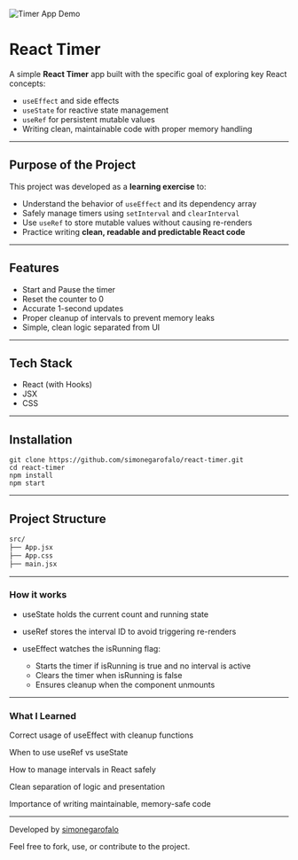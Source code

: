 ![Timer App Demo](/react-timer.gif.gif)

# React Timer

A simple **React Timer** app built with the specific goal of exploring key React concepts:

- `useEffect` and side effects
- `useState` for reactive state management
- `useRef` for persistent mutable values
- Writing clean, maintainable code with proper memory handling

---

## Purpose of the Project

This project was developed as a **learning exercise** to:

- Understand the behavior of `useEffect` and its dependency array
- Safely manage timers using `setInterval` and `clearInterval`
- Use `useRef` to store mutable values without causing re-renders
- Practice writing **clean, readable and predictable React code**

---

## Features

- Start and Pause the timer
- Reset the counter to 0
- Accurate 1-second updates
- Proper cleanup of intervals to prevent memory leaks
- Simple, clean logic separated from UI

---

## Tech Stack

- React (with Hooks)
- JSX
- CSS

---

## Installation

```
git clone https://github.com/simonegarofalo/react-timer.git
cd react-timer
npm install
npm start
```

---

## Project Structure

```txt
src/
├── App.jsx
├── App.css
├── main.jsx
```

---

### How it works

- useState holds the current count and running state

- useRef stores the interval ID to avoid triggering re-renders

- useEffect watches the isRunning flag:

  - Starts the timer if isRunning is true and no interval is active
  - Clears the timer when isRunning is false
  - Ensures cleanup when the component unmounts

---

### What I Learned

Correct usage of useEffect with cleanup functions

When to use useRef vs useState

How to manage intervals in React safely

Clean separation of logic and presentation

Importance of writing maintainable, memory-safe code

---

Developed by <a href="https://github.com/simonegarofalo">simonegarofalo</a>

Feel free to fork, use, or contribute to the project.
